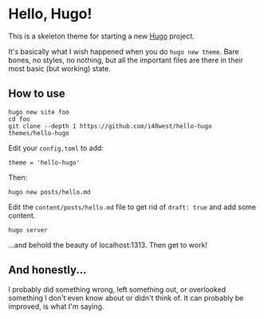 # Hello, Hugo!

This is a skeleton theme for starting a new [Hugo](https://gohugo.io) project.

It's basically what I wish happened when you do `hugo new theme`. Bare bones, no styles, no nothing,
but all the important files are there in their most basic (but working) state.

## How to use

```
hugo new site foo
cd foo
git clone --depth 1 https://github.com/i40west/hello-hugo themes/hello-hugo
```

Edit your `config.toml` to add:

```
theme = 'hello-hugo'
```

Then:

```
hugo new posts/hello.md
```

Edit the `content/posts/hello.md` file to get rid of `draft: true` and add some content.

```
hugo server
```

...and behold the beauty of localhost:1313. Then get to work!

## And honestly...

I probably did something wrong, left something out, or overlooked something I don't
even know about or didn't think of. It can probably be improved, is what I'm saying.

